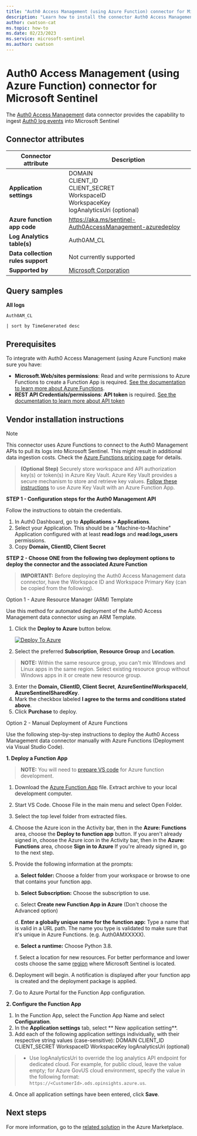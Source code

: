 ```yaml
---
title: "Auth0 Access Management (using Azure Function) connector for Microsoft Sentinel"
description: "Learn how to install the connector Auth0 Access Management (using Azure Function) to connect your data source to Microsoft Sentinel."
author: cwatson-cat
ms.topic: how-to
ms.date: 02/23/2023
ms.service: microsoft-sentinel
ms.author: cwatson
---
```


# Auth0 Access Management (using Azure Function) connector for Microsoft Sentinel

The [Auth0 Access Management](https://auth0.com/access-management) data connector provides the capability to ingest [Auth0 log events](https://auth0.com/docs/api/management/v2/#!/Logs/get_logs) into Microsoft Sentinel

## Connector attributes

| Connector attribute | Description |
| --- | --- |
| **Application settings** | DOMAIN<br/>CLIENT_ID<br/>CLIENT_SECRET<br/>WorkspaceID<br/>WorkspaceKey<br/>logAnalyticsUri (optional) |
| **Azure function app code** | https://aka.ms/sentinel-Auth0AccessManagement-azuredeploy |
| **Log Analytics table(s)** | Auth0AM_CL<br/> |
| **Data collection rules support** | Not currently supported |
| **Supported by** | [Microsoft Corporation](https://support.microsoft.com) |

## Query samples

**All logs**
   ```kusto
Auth0AM_CL
 
   | sort by TimeGenerated desc
   ```



## Prerequisites

To integrate with Auth0 Access Management (using Azure Function) make sure you have: 

- **Microsoft.Web/sites permissions**: Read and write permissions to Azure Functions to create a Function App is required. [See the documentation to learn more about Azure Functions](https://learn.microsoft.com/azure/azure-functions/).
- **REST API Credentials/permissions**: **API token** is required. [See the documentation to learn more about API token](https://auth0.com/docs/secure/tokens/access-tokens/get-management-api-access-tokens-for-production)


## Vendor installation instructions


> [!NOTE]
   >  This connector uses Azure Functions to connect to the Auth0 Management APIs to pull its logs into Microsoft Sentinel. This might result in additional data ingestion costs. Check the [Azure Functions pricing page](https://azure.microsoft.com/pricing/details/functions/) for details.


>**(Optional Step)** Securely store workspace and API authorization key(s) or token(s) in Azure Key Vault. Azure Key Vault provides a secure mechanism to store and retrieve key values. [Follow these instructions](https://learn.microsoft.com/azure/app-service/app-service-key-vault-references) to use Azure Key Vault with an Azure Function App.


**STEP 1 - Configuration steps for the Auth0 Management API**

 Follow the instructions to obtain the credentials.

1. In Auth0 Dashboard, go to **Applications > Applications**.
2. Select your Application. This should be a "Machine-to-Machine" Application configured with at least **read:logs** and **read:logs_users** permissions.
3. Copy **Domain, ClientID, Client Secret**


**STEP 2 - Choose ONE from the following two deployment options to deploy the connector and the associated Azure Function**

>**IMPORTANT:** Before deploying the Auth0 Access Management data connector, have the Workspace ID and Workspace Primary Key (can be copied from the following).



Option 1 - Azure Resource Manager (ARM) Template

Use this method for automated deployment of the Auth0 Access Management data connector using an ARM Template.

1. Click the **Deploy to Azure** button below. 

	[![Deploy To Azure](https://aka.ms/deploytoazurebutton)](https://aka.ms/sentinel-Auth0AccessManagement-azuredeploy)
2. Select the preferred **Subscription**, **Resource Group** and **Location**. 
> **NOTE:** Within the same resource group, you can't mix Windows and Linux apps in the same region. Select existing resource group without Windows apps in it or create new resource group.
3. Enter the ****Domain, ClientID, Client Secret****, **AzureSentinelWorkspaceId**, **AzureSentinelSharedKey**. 
4. Mark the checkbox labeled **I agree to the terms and conditions stated above**. 
5. Click **Purchase** to deploy.

Option 2 - Manual Deployment of Azure Functions

Use the following step-by-step instructions to deploy the Auth0 Access Management data connector manually with Azure Functions (Deployment via Visual Studio Code).


**1. Deploy a Function App**

> **NOTE:** You will need to [prepare VS code](https://learn.microsoft.com/azure/azure-functions/functions-create-first-function-python#prerequisites) for Azure function development.

1. Download the [Azure Function App](https://aka.ms/sentinel-Auth0AccessManagement-azuredeploy) file. Extract archive to your local development computer.
2. Start VS Code. Choose File in the main menu and select Open Folder.
3. Select the top level folder from extracted files.
4. Choose the Azure icon in the Activity bar, then in the **Azure: Functions** area, choose the **Deploy to function app** button.
If you aren't already signed in, choose the Azure icon in the Activity bar, then in the **Azure: Functions** area, choose **Sign in to Azure**
If you're already signed in, go to the next step.
5. Provide the following information at the prompts:

	a. **Select folder:** Choose a folder from your workspace or browse to one that contains your function app.

	b. **Select Subscription:** Choose the subscription to use.

	c. Select **Create new Function App in Azure** (Don't choose the Advanced option)

	d. **Enter a globally unique name for the function app:** Type a name that is valid in a URL path. The name you type is validated to make sure that it's unique in Azure Functions. (e.g. Auth0AMXXXXX).

	e. **Select a runtime:** Choose Python 3.8.

	f. Select a location for new resources. For better performance and lower costs choose the same [region](https://azure.microsoft.com/regions/) where Microsoft Sentinel is located.

6. Deployment will begin. A notification is displayed after your function app is created and the deployment package is applied.
7. Go to Azure Portal for the Function App configuration.


**2. Configure the Function App**

1. In the Function App, select the Function App Name and select **Configuration**.
2. In the **Application settings** tab, select ** New application setting**.
3. Add each of the following application settings individually, with their respective string values (case-sensitive): 
		DOMAIN
		CLIENT_ID
		CLIENT_SECRET
		WorkspaceID
		WorkspaceKey
		logAnalyticsUri (optional)
> - Use logAnalyticsUri to override the log analytics API endpoint for dedicated cloud. For example, for public cloud, leave the value empty; for Azure GovUS cloud environment, specify the value in the following format: `https://<CustomerId>.ods.opinsights.azure.us`.
4. Once all application settings have been entered, click **Save**.



## Next steps

For more information, go to the [related solution](https://azuremarketplace.microsoft.com/en-us/marketplace/apps/azuresentinel.azure-sentinel-solution-auth0?tab=Overview) in the Azure Marketplace.
